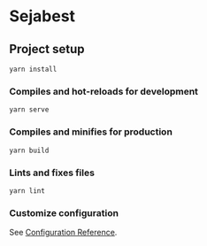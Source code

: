 # Sejabest

## Project setup
```
yarn install
```

### Compiles and hot-reloads for development
```
yarn serve
```

### Compiles and minifies for production
```
yarn build
```


### Lints and fixes files
```
yarn lint
```

### Customize configuration
See [Configuration Reference](https://cli.vuejs.org/config/).
